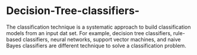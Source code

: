 # Decision-Tree-classifiers-
The classification technique is a systematic approach to build classification models from an input dat set. 
For example, decision tree classifiers, rule-based classifiers, neural networks, support vector machines, and naive Bayes classifiers 
are different technique to solve a classification problem.

